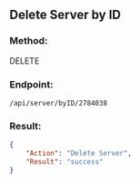 ## Delete Server by ID

### Method:
DELETE

### Endpoint:

```console
/api/server/byID/2784038
```

### Result:

```json
{
    "Action": "Delete Server",
    "Result": "success"
}
```